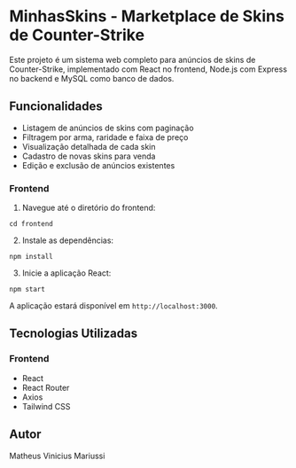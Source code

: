 # MinhasSkins - Marketplace de Skins de Counter-Strike

Este projeto é um sistema web completo para anúncios de skins de Counter-Strike, implementado com React no frontend, Node.js com Express no backend e MySQL como banco de dados.

## Funcionalidades

- Listagem de anúncios de skins com paginação
- Filtragem por arma, raridade e faixa de preço
- Visualização detalhada de cada skin
- Cadastro de novas skins para venda
- Edição e exclusão de anúncios existentes

### Frontend

1. Navegue até o diretório do frontend:

```
cd frontend
```

2. Instale as dependências:

```
npm install
```

3. Inicie a aplicação React:

```
npm start
```

A aplicação estará disponível em `http://localhost:3000`.

## Tecnologias Utilizadas

### Frontend
- React
- React Router
- Axios
- Tailwind CSS

## Autor

Matheus Vinicius Mariussi